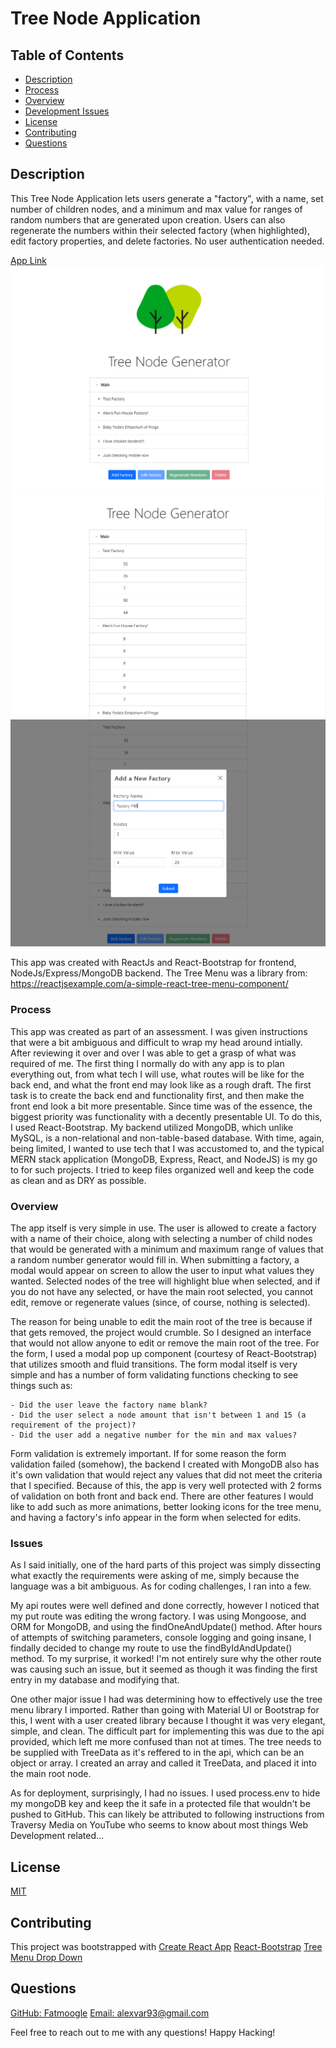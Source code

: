 # Tree Node Application

## Table of Contents
- [Description](#Description)
- [Process](#Process)
- [Overview](#Overview)
- [Development Issues](#Issues)
- [License](#License)
- [Contributing](#Contributing)
- [Questions](#Questions)

## Description

This Tree Node Application lets users generate a "factory", with a name, set number of children nodes, and a minimum and max value for ranges of random numbers that are generated upon creation. Users can also regenerate the numbers within their selected factory (when highlighted), edit factory properties, and delete factories. No user authentication needed.

[App Link](https://stark-plains-19101.herokuapp.com/)
![App Img](client/src/assets/images/mainApp.PNG)
![App Img](client/src/assets/images/mainApp2.PNG)
![App Img](client/src/assets/images/mainApp3.PNG)

This app was created with ReactJs and React-Bootstrap for frontend, NodeJs/Express/MongoDB backend. The Tree Menu was a library from:
https://reactjsexample.com/a-simple-react-tree-menu-component/

### Process
This app was created as part of an assessment. I was given instructions that were a bit ambiguous and difficult to wrap my head around intially. After reviewing it over and over I was able to get a grasp of what was required of me. The first thing I normally do with any app is to plan everything out, from what tech I will use, what routes will be like for the back end, and what the front end may look like as a rough draft. The first task is to create the back end and functionality first, and then make the front end look a bit more presentable. Since time was of the essence, the biggest priority was functionality with a decently presentable UI. To do this, I used React-Bootstrap. My backend utilized MongoDB, which unlike MySQL, is a non-relational and non-table-based database. With time, again, being limited, I wanted to use tech that I was accustomed to, and the typical MERN stack application (MongoDB, Express, React, and NodeJS) is my go to for such projects. I tried to keep files organized well and keep the code as clean and as DRY as possible.

### Overview
The app itself is very simple in use. The user is allowed to create a factory with a name of their choice, along with selecting a number of child nodes that would be generated with a minimum and maximum range of values that a random number generator would fill in. When submitting a factory, a modal would appear on screen to allow the user to input what values they wanted. Selected nodes of the tree will highlight blue when selected, and if you do not have any selected, or have the main root selected, you cannot edit, remove or regenerate values (since, of course, nothing is selected).

The reason for being unable to edit the main root of the tree is because if that gets removed, the project would crumble. So I designed an interface that would not allow anyone to edit or remove the main root of the tree. For the form, I used a modal pop up component (courtesy of React-Bootstrap) that utilizes smooth and fluid transitions. The form modal itself is very simple and has a number of form validating functions checking to see things such as:

    - Did the user leave the factory name blank?
    - Did the user select a node amount that isn't between 1 and 15 (a requirement of the project)?
    - Did the user add a negative number for the min and max values?

Form validation is extremely important. If for some reason the form validation failed (somehow), the backend I created with MongoDB also has it's own validation that would reject any values that did not meet the criteria that I specified. Because of this, the app is very well protected with 2 forms of validation on both front and back end. There are other features I would like to add such as more animations, better looking icons for the tree menu, and having a factory's info appear in the form when selected for edits.

### Issues
As I said initially, one of the hard parts of this project was simply dissecting what exactly the requirements were asking of me, simply because the language was a bit ambiguous. As for coding challenges, I ran into a few.

My api routes were well defined and done correctly, however I noticed that my put route was editing the wrong factory. I was using Mongoose, and ORM for MongoDB, and using the findOneAndUpdate() method. After hours of attempts of switching parameters, console logging and going insane, I findally decided to change my route to use the findByIdAndUpdate() method. To my surprise, it worked! I'm not entirely sure why the other route was causing such an issue, but it seemed as though it was finding the first entry in my database and modifying that.

One other major issue I had was determining how to effectively use the tree menu library I imported. Rather than going with Material UI or Bootstrap for this, I went with a user created library because I thought it was very elegant, simple, and clean. The difficult part for implementing this was due to the api provided, which left me more confused than not at times. The tree needs to be supplied with TreeData as it's reffered to in the api, which can be an object or array. I created an array and called it TreeData, and placed it into the main root node. 

As for deployment, surprisingly, I had no issues. I used process.env to hide my mongoDB key and keep the it safe in a protected file that wouldn't be pushed to GitHub. This can likely be attributed to following instructions from Traversy Media on YouTube who seems to know about most things Web Development related...

## License                                   
[MIT](https://opensource.org/licenses/MIT)

## Contributing
This project was bootstrapped with [Create React App](https://github.com/facebook/create-react-app)
[React-Bootstrap](https://react-bootstrap.github.io/)
[Tree Menu Drop Down](https://reactjsexample.com/a-simple-react-tree-menu-component/)

## Questions
[GitHub: Fatmoogle](https://github.com/Fatmoogle)
[Email: alexvar93@gmail.com](alexvar93@gmail.com)

Feel free to reach out to me with any questions! Happy Hacking!